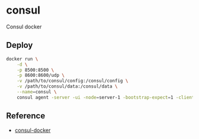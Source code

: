 # consul

Consul docker

## Deploy

```bash
docker run \
    -d \
    -p 8500:8500 \
    -p 8600:8600/udp \
    -v /path/to/consul/config:/consul/config \
    -v /path/to/consul/data:/consul/data \
    --name=consul \
    consul agent -server -ui -node=server-1 -bootstrap-expect=1 -client=0.0.0.0
```

## Reference

- [consul-docker](https://developer.hashicorp.com/consul/docs/deploy/server/docker)
